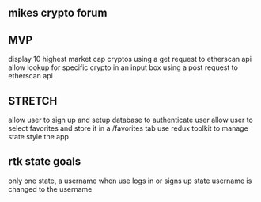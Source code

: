 ## mikes crypto forum

## MVP
display 10 highest market cap cryptos using a get request to etherscan api
allow lookup for specific crypto in an input box using a post request to etherscan api

## STRETCH
allow user to sign up and setup database to authenticate user
allow user to select favorites and store it in a /favorites tab
use redux toolkit to manage state
style the app


## rtk state goals
only one state, a username
when use logs in or signs up
state username is changed to the username

